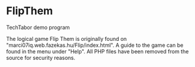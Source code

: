 # FlipThem
TechTabor demo program

The logical game Flip Them is originally found on "marci07iq.web.fazekas.hu/Flip/index.html". A guide to the game can be found in the menu under "Help". All PHP files have been removed from the source for security reasons.
